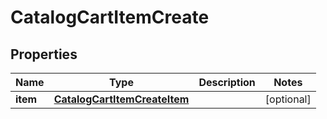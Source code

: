

# CatalogCartItemCreate

## Properties

Name | Type | Description | Notes
------------ | ------------- | ------------- | -------------
**item** | [**CatalogCartItemCreateItem**](CatalogCartItemCreateItem.md) |  |  [optional]



